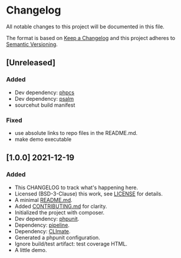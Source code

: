 # Changelog

All notable changes to this project will be documented in this file.

The format is based on [Keep a Changelog](http://keepachangelog.com/en/1.0.0/) and this project adheres to [Semantic
Versioning](http://semver.org/spec/v2.0.0.html).

## [Unreleased]
### Added
- Dev dependency: [phpcs](https://github.com/squizlabs/PHP_CodeSniffer)
- Dev dependency: [psalm](https://psalm.dev)
- sourcehut build manifest

### Fixed
- use absolute links to repo files in the README.md.
- make demo executable

## [1.0.0] 2021-12-19
### Added
- This CHANGELOG to track what's happening here.
- Licensed (BSD-3-Clause) this work, see [LICENSE](LICENSE) for details.
- A minimal [README.md](README.md).
- Added [CONTRIBUTING.md](CONTRIBUTING.md) for clarity.
- Initialized the project with composer.
- Dev dependency: [phpunit](https://phpunit.de/).
- Dependency: [pipeline](https://pipeline.thephpleague.com/).
- Dependency: [CLImate](https://climate.thephpleague.com/).
- Generated a phpunit configuration.
- Ignore build/test artifact: test coverage HTML.
- A little demo.
